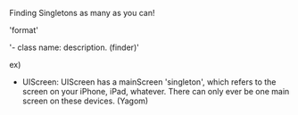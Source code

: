 
Finding Singletons as many as you can!

'format'

'- class name: description. (finder)'

ex)
- UIScreen: UIScreen has a mainScreen 'singleton', which refers to the screen on your iPhone, iPad, whatever. 
  There can only ever be one main screen on these devices. (Yagom)

